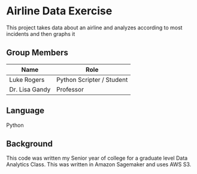 # Airline Data Exercise
This project takes data about an airline and analyzes according to most incidents and then graphs it
## Group Members
Name | Role
------------- | ------------- 
Luke Rogers   |  Python Scripter / Student            
Dr. Lisa Gandy |  Professor
## Language
Python
## Background
This code was written my Senior year of college for a graduate level Data Analytics Class. This was written in Amazon Sagemaker and uses AWS S3.  
